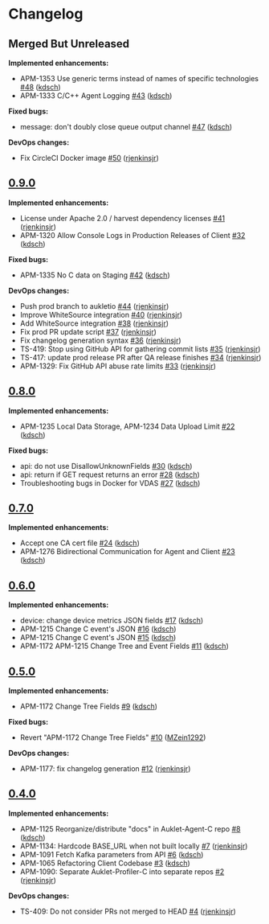 # Changelog

## Merged But Unreleased

**Implemented enhancements:**

- APM-1353 Use generic terms instead of names of specific technologies [#48](https://github.com/ESG-USA/Auklet-Client-C/pull/48) ([kdsch](https://github.com/kdsch))
- APM-1333 C/C++ Agent Logging [#43](https://github.com/ESG-USA/Auklet-Client-C/pull/43) ([kdsch](https://github.com/kdsch))

**Fixed bugs:**

- message: don't doubly close queue output channel [#47](https://github.com/ESG-USA/Auklet-Client-C/pull/47) ([kdsch](https://github.com/kdsch))

**DevOps changes:**

- Fix CircleCI Docker image [#50](https://github.com/ESG-USA/Auklet-Client-C/pull/50) ([rjenkinsjr](https://github.com/rjenkinsjr))

## [0.9.0](https://github.com/ESG-USA/Auklet-Client-C/tree/0.9.0)

**Implemented enhancements:**

- License under Apache 2.0 / harvest dependency licenses [#41](https://github.com/ESG-USA/Auklet-Client-C/pull/41) ([rjenkinsjr](https://github.com/rjenkinsjr))
- APM-1320 Allow Console Logs in Production Releases of Client [#32](https://github.com/ESG-USA/Auklet-Client-C/pull/32) ([kdsch](https://github.com/kdsch))

**Fixed bugs:**

- APM-1335 No C data on Staging [#42](https://github.com/ESG-USA/Auklet-Client-C/pull/42) ([kdsch](https://github.com/kdsch))

**DevOps changes:**

- Push prod branch to aukletio [#44](https://github.com/ESG-USA/Auklet-Client-C/pull/44) ([rjenkinsjr](https://github.com/rjenkinsjr))
- Improve WhiteSource integration [#40](https://github.com/ESG-USA/Auklet-Client-C/pull/40) ([rjenkinsjr](https://github.com/rjenkinsjr))
- Add WhiteSource integration [#38](https://github.com/ESG-USA/Auklet-Client-C/pull/38) ([rjenkinsjr](https://github.com/rjenkinsjr))
- Fix prod PR update script [#37](https://github.com/ESG-USA/Auklet-Client-C/pull/37) ([rjenkinsjr](https://github.com/rjenkinsjr))
- Fix changelog generation syntax [#36](https://github.com/ESG-USA/Auklet-Client-C/pull/36) ([rjenkinsjr](https://github.com/rjenkinsjr))
- TS-419: Stop using GitHub API for gathering commit lists [#35](https://github.com/ESG-USA/Auklet-Client-C/pull/35) ([rjenkinsjr](https://github.com/rjenkinsjr))
- TS-417: update prod release PR after QA release finishes [#34](https://github.com/ESG-USA/Auklet-Client-C/pull/34) ([rjenkinsjr](https://github.com/rjenkinsjr))
- APM-1329: Fix GitHub API abuse rate limits [#33](https://github.com/ESG-USA/Auklet-Client-C/pull/33) ([rjenkinsjr](https://github.com/rjenkinsjr))

## [0.8.0](https://github.com/ESG-USA/Auklet-Client-C/tree/0.8.0)

**Implemented enhancements:**

- APM-1235 Local Data Storage, APM-1234 Data Upload Limit [#22](https://github.com/ESG-USA/Auklet-Client-C/pull/22) ([kdsch](https://github.com/kdsch))

**Fixed bugs:**

- api: do not use DisallowUnknownFields [#30](https://github.com/ESG-USA/Auklet-Client-C/pull/30) ([kdsch](https://github.com/kdsch))
- api: return if GET request returns an error [#28](https://github.com/ESG-USA/Auklet-Client-C/pull/28) ([kdsch](https://github.com/kdsch))
- Troubleshooting bugs in Docker for VDAS [#27](https://github.com/ESG-USA/Auklet-Client-C/pull/27) ([kdsch](https://github.com/kdsch))

## [0.7.0](https://github.com/ESG-USA/Auklet-Client-C/tree/0.7.0)

**Implemented enhancements:**

- Accept one CA cert file [#24](https://github.com/ESG-USA/Auklet-Client-C/pull/24) ([kdsch](https://github.com/kdsch))
- APM-1276 Bidirectional Communication for Agent and Client [#23](https://github.com/ESG-USA/Auklet-Client-C/pull/23) ([kdsch](https://github.com/kdsch))

## [0.6.0](https://github.com/ESG-USA/Auklet-Client-C/tree/0.6.0)

**Implemented enhancements:**

- device: change device metrics JSON fields [#17](https://github.com/ESG-USA/Auklet-Client-C/pull/17) ([kdsch](https://github.com/kdsch))
- APM-1215 Change C event's JSON [#16](https://github.com/ESG-USA/Auklet-Client-C/pull/16) ([kdsch](https://github.com/kdsch))
- APM-1215 Change C event's JSON [#15](https://github.com/ESG-USA/Auklet-Client-C/pull/15) ([kdsch](https://github.com/kdsch))
- APM-1172 APM-1215 Change Tree and Event Fields [#11](https://github.com/ESG-USA/Auklet-Client-C/pull/11) ([kdsch](https://github.com/kdsch))

## [0.5.0](https://github.com/ESG-USA/Auklet-Client-C/tree/0.5.0)

**Implemented enhancements:**

- APM-1172 Change Tree Fields [#9](https://github.com/ESG-USA/Auklet-Client-C/pull/9) ([kdsch](https://github.com/kdsch))

**Fixed bugs:**

- Revert "APM-1172 Change Tree Fields" [#10](https://github.com/ESG-USA/Auklet-Client-C/pull/10) ([MZein1292](https://github.com/MZein1292))

**DevOps changes:**

- APM-1177: fix changelog generation [#12](https://github.com/ESG-USA/Auklet-Client-C/pull/12) ([rjenkinsjr](https://github.com/rjenkinsjr))

## [0.4.0](https://github.com/ESG-USA/Auklet-Client-C/tree/0.4.0)

**Implemented enhancements:**

- APM-1125 Reorganize/distribute "docs" in Auklet-Agent-C repo [#8](https://github.com/ESG-USA/Auklet-Client-C/pull/8) ([kdsch](https://github.com/kdsch))
- APM-1134: Hardcode BASE_URL when not built locally [#7](https://github.com/ESG-USA/Auklet-Client-C/pull/7) ([rjenkinsjr](https://github.com/rjenkinsjr))
- APM-1091 Fetch Kafka parameters from API [#6](https://github.com/ESG-USA/Auklet-Client-C/pull/6) ([kdsch](https://github.com/kdsch))
- APM-1065 Refactoring Client Codebase [#3](https://github.com/ESG-USA/Auklet-Client-C/pull/3) ([kdsch](https://github.com/kdsch))
- APM-1090: Separate Auklet-Profiler-C into separate repos [#2](https://github.com/ESG-USA/Auklet-Client-C/pull/2) ([rjenkinsjr](https://github.com/rjenkinsjr))

**DevOps changes:**

- TS-409: Do not consider PRs not merged to HEAD [#4](https://github.com/ESG-USA/Auklet-Client-C/pull/4) ([rjenkinsjr](https://github.com/rjenkinsjr))
